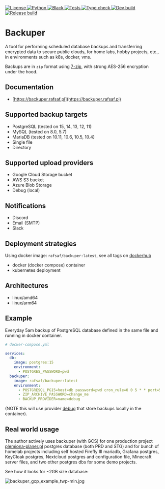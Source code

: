 <a href="https://github.com/rafsaf/backuper/blob/main/LICENSE" target="_blank">
    <img src="https://img.shields.io/github/license/rafsaf/backuper" alt="License">
</a>
<a href="https://docs.python.org/3/whatsnew/3.11.html" target="_blank">
    <img src="https://img.shields.io/badge/python-3.11-blue" alt="Python">
</a>
<a href="https://github.com/psf/black" target="_blank">
    <img src="https://img.shields.io/badge/code%20style-black-lightgrey" alt="Black">
</a>
<a href="https://github.com/rafsaf/backuper/actions/workflows/tests.yml" target="_blank">
    <img src="https://github.com/rafsaf/backuper/actions/workflows/tests.yml/badge.svg" alt="Tests">
</a>
<a href="https://github.com/rafsaf/backuper/actions/workflows/type_check.yml" target="_blank">
    <img src="https://github.com/rafsaf/backuper/actions/workflows/type_check.yml/badge.svg" alt="Type check">
</a>
<a href="https://github.com/rafsaf/backuper/actions/workflows/dev_build.yml" target="_blank">
    <img src="https://github.com/rafsaf/backuper/actions/workflows/dev_build.yml/badge.svg" alt="Dev build">
</a>
<a href="https://github.com/rafsaf/backuper/actions/workflows/release_build.yml" target="_blank">
    <img src="https://github.com/rafsaf/backuper/actions/workflows/release_build.yml/badge.svg" alt="Release build">
</a>

# Backuper

A tool for performing scheduled database backups and transferring encrypted data to secure public clouds, for home labs, hobby projects, etc., in environments such as k8s, docker, vms.

Backups are in `zip` format using [7-zip](https://www.7-zip.org/), with strong AES-256 encryption under the hood.

## Documentation
- [https://backuper.rafsaf.pl](https://backuper.rafsaf.pl)

## Supported backup targets

- PostgreSQL (tested on 15, 14, 13, 12, 11)
- MySQL (tested on 8.0, 5.7)
- MariaDB (tested on 10.11, 10.6, 10.5, 10.4)
- Single file
- Directory

## Supported upload providers

- Google Cloud Storage bucket
- AWS S3 bucket
- Azure Blob Storage
- Debug (local)

## Notifications

- Discord
- Email (SMTP)
- Slack

## Deployment strategies

Using docker image: `rafsaf/backuper:latest`, see all tags on [dockerhub](https://hub.docker.com/r/rafsaf/backuper/tags)

- docker (docker compose) container
- kubernetes deployment

## Architectures

- linux/amd64
- linux/arm64

## Example

Everyday 5am backup of PostgreSQL database defined in the same file and running in docker container.

```yml
# docker-compose.yml

services:
  db:
    image: postgres:15
    environment:
      - POSTGRES_PASSWORD=pwd
  backuper:
    image: rafsaf/backuper:latest
    environment:
      - POSTGRESQL_PG15=host=db password=pwd cron_rule=0 0 5 * * port=5432
      - ZIP_ARCHIVE_PASSWORD=change_me
      - BACKUP_PROVIDER=name=debug

```

(NOTE this will use provider [debug](https://backuper.rafsaf.pl/providers/debug/) that store backups locally in the container).

## Real world usage

The author actively uses backuper (with GCS) for one production project [plemiona-planer.pl](https://plemiona-planer.pl) postgres database (both PRD and STG) and for bunch of homelab projects including self hosted Firefly III mariadb, Grafana postgres, KeyCloak postgres, Nextcloud postgres and configuration file, Minecraft server files, and two other postgres dbs for some demo projects.

See how it looks for ~2GB size database:


![backuper_gcp_example_twp-min.jpg](https://raw.githubusercontent.com/rafsaf/backuper/main/docs/images/backuper_gcp_example_twp-min.jpg)

<br>
<br>